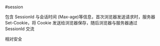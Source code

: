 #session 

包含 SessionId 与会话时间 (Max-age)等信息，首次浏览器发送请求时，服务器 Set-Cookie，将 Cookie 发送给浏览器保存，随后浏览器与服务器通过 SessionId 交流

相对安全